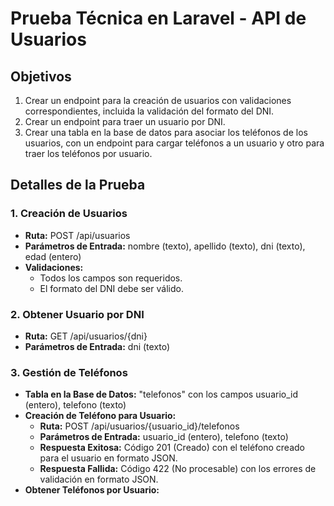 # Prueba Técnica en Laravel - API de Usuarios

## Objetivos
1. Crear un endpoint para la creación de usuarios con validaciones correspondientes, incluida la validación del formato del DNI.
2. Crear un endpoint para traer un usuario por DNI.
3. Crear una tabla en la base de datos para asociar los teléfonos de los usuarios, con un endpoint para cargar teléfonos a un usuario y otro para traer los teléfonos por usuario.

## Detalles de la Prueba

### 1. Creación de Usuarios
- **Ruta:** POST /api/usuarios
- **Parámetros de Entrada:** nombre (texto), apellido (texto), dni (texto), edad (entero)
- **Validaciones:**
  - Todos los campos son requeridos.
  - El formato del DNI debe ser válido.

### 2. Obtener Usuario por DNI
- **Ruta:** GET /api/usuarios/{dni}
- **Parámetros de Entrada:** dni (texto)

### 3. Gestión de Teléfonos
- **Tabla en la Base de Datos:** "telefonos" con los campos usuario_id (entero), telefono (texto)
- **Creación de Teléfono para Usuario:**
  - **Ruta:** POST /api/usuarios/{usuario_id}/telefonos
  - **Parámetros de Entrada:** usuario_id (entero), telefono (texto)
  - **Respuesta Exitosa:** Código 201 (Creado) con el teléfono creado para el usuario en formato JSON.
  - **Respuesta Fallida:** Código 422 (No procesable) con los errores de validación en formato JSON.
- **Obtener Teléfonos por Usuario:**
